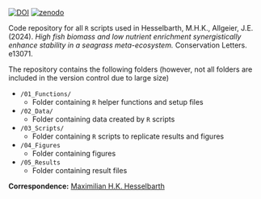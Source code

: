 [![DOI](https://img.shields.io/badge/DOI-10.1111/conl.13071-yellow.svg)](https://doi.org/10.1111/conl.13071) [![zenodo](https://img.shields.io/badge/zenodo-10.5281/zenodo.10671464-blue.svg)](https://doi.org/10.5281/zenodo.10671464)

Code repository for all `R` scripts used in  Hesselbarth, M.H.K., Allgeier, J.E. (2024). *High fish biomass and low nutrient enrichment synergistically enhance stability in a seagrass meta-ecosystem.* Conservation Letters. e13071.

The repository contains the following folders (however, not all folders are included in the version control due to large size)
- `/01_Functions/`
  - Folder containing `R` helper functions and setup files
- `/02_Data/`
  - Folder containing data created by `R` scripts
- `/03_Scripts/`
  - Folder containing `R` scripts to replicate results and figures
- `/04_Figures`
  - Folder containing figures
- `/05_Results`
  -  Folder containing result files

**Correspondence:** [Maximilian H.K. Hesselbarth](mailto:mhk.hesselbarth@gmail.com)
